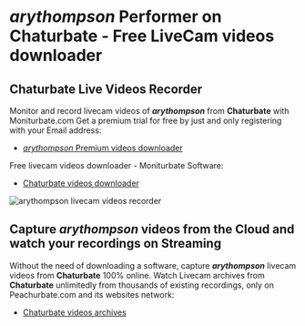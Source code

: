 # _arythompson_ Performer on Chaturbate - Free LiveCam videos downloader

## Chaturbate Live Videos Recorder

Monitor and record livecam videos of **_arythompson_** from **Chaturbate** with Moniturbate.com
Get a premium trial for free by just and only registering with your Email address:
* [_arythompson_ Premium videos downloader](https://moniturbate.com/request-demo-licence-key.html)

Free livecam videos downloader - Moniturbate Software:
* [Chaturbate videos downloader](https://moniturbate.com/moniturbate-download-software.html)

![_arythompson_ livecam videos recorder](https://peachurnet.com/templates/moniturbate-software.png)


## Capture _arythompson_ videos from the Cloud and watch your recordings on Streaming

Without the need of downloading a software, capture **_arythompson_** livecam videos from **Chaturbate** 100% online.
Watch Livecam archives from **Chaturbate** unlimitedly from thousands of existing recordings, only on Peachurbate.com and its websites network:
* [Chaturbate videos archives](https://peachurnet.com/)